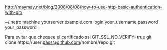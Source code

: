 http://maymay.net/blog/2008/08/08/how-to-use-http-basic-authentication-with-git/

~/.netrc
machine yourserver.example.com
login your_username
password your_password


Para evitar que chequee el certificado ssl
GIT_SSL_NO_VERIFY=true git clone https://user:pass@github.com/nombre/repo.git

